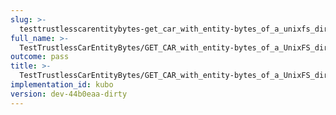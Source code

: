 ```yaml
---
slug: >-
  testtrustlesscarentitybytes-get_car_with_entity-bytes_of_a_unixfs_directory_(format-car)-header_content-disposition
full_name: >-
  TestTrustlessCarEntityBytes/GET_CAR_with_entity-bytes_of_a_UnixFS_directory_(format=car)/Header_Content-Disposition
outcome: pass
title: >-
  TestTrustlessCarEntityBytes/GET_CAR_with_entity-bytes_of_a_UnixFS_directory_(format=car)/Header_Content-Disposition
implementation_id: kubo
version: dev-44b0eaa-dirty
---
```


